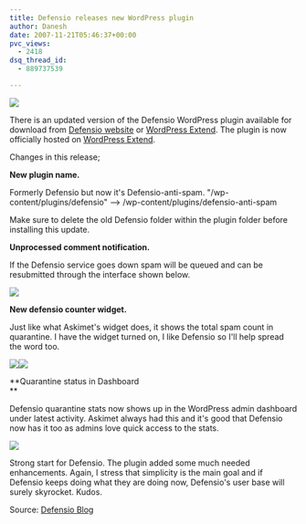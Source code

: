 ```yaml
---
title: Defensio releases new WordPress plugin
author: Danesh
date: 2007-11-21T05:46:37+00:00
pvc_views:
  - 2418
dsq_thread_id:
  - 889737539

---
```

![][1]

There is an updated version of the Defensio WordPress plugin available for download from [Defensio website][2] or [WordPress Extend][3]. The plugin is now officially hosted on [WordPress Extend][3].

Changes in this release;

**New plugin name.** 

Formerly Defensio but now it's Defensio-anti-spam. "/wp-content/plugins/defensio" &#8211;> /wp-content/plugins/defensio-anti-spam

Make sure to delete the old Defensio folder within the plugin folder before installing this update.

**Unprocessed comment notification.**

If the Defensio service goes down spam will be queued and can be resubmitted through the interface shown below.

![][4] 

**New defensio counter widget.**

Just like what Askimet's widget does, it shows the total spam count in quarantine. I have the widget turned on, I like Defensio so I'll help spread the word too.

![][5]![][6] 

**Quarantine status in Dashboard  
** 

Defensio quarantine stats now shows up in the WordPress admin dashboard under latest activity. Askimet always had this and it's good that Defensio now has it too as admins love quick access to the stats.

![][7] 

Strong start for Defensio. The plugin added some much needed enhancements. Again, I stress that simplicity is the main goal and if Defensio keeps doing what they are doing now, Defensio's user base will surely skyrocket. Kudos.

Source: [Defensio Blog][8]

 [1]: http://img156.imageshack.us/img156/9283/derfensiobanneryv1.jpg
 [2]: http://defensio.com/downloads/wordpress
 [3]: http://wordpress.org/extend/plugins/defensio-anti-spam/
 [4]: http://img156.imageshack.us/img156/243/defensiowpunprocessedam7.png
 [5]: http://img156.imageshack.us/img156/9753/defensiocounterdarkexamlc1.png
 [6]: http://img156.imageshack.us/img156/6929/defensiocounterlightexaxc9.png
 [7]: http://img156.imageshack.us/img156/8854/defensiowpactivityboxuo2.png
 [8]: http://blog.defensio.com/2007/11/20/wordpress-plugin-update-available/